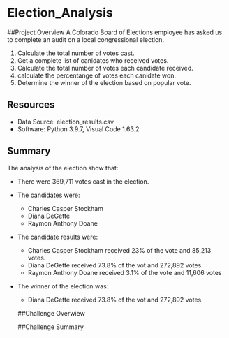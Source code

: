 # Election_Analysis

##Project Overview
A Colorado Board of Elections employee has asked us to complete an audit on a local congressional election.

1. Calculate the total number of votes cast.
2. Get a complete list of canidates who received votes.
3. Calculate the total number of votes each candidate received.
4. calculate the percentange of votes each canidate won.
5. Determine the winner of the election based on popular vote.

## Resources 
- Data Source: election_results.csv
- Software: Python 3.9.7, Visual Code 1.63.2

## Summary
The analysis of the election show that:
- There were 369,711 votes cast in the election.
- The candidates were:
  - Charles Casper Stockham
  - Diana DeGette
  - Raymon Anthony Doane
- The candidate results were:
  - Charles Casper Stockham received 23% of the vote and 85,213 votes. 
  - Diana DeGette received 73.8% of the vot and 272,892 votes.
  - Raymon Anthony Doane received 3.1% of the vote and 11,606 votes
- The winner of the election was:
  - Diana DeGette received 73.8% of the vot and 272,892 votes.
  
  ##Challenge Overwiew
  
  ##Challenge Summary
